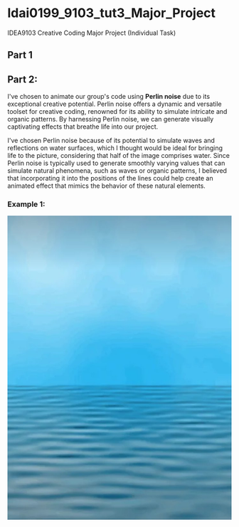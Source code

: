 # ldai0199_9103_tut3_Major_Project
IDEA9103 Creative Coding Major Project (Individual Task)

## Part 1

## Part 2:
I've chosen to animate our group's code using **Perlin noise** due to its exceptional creative potential. Perlin noise offers a dynamic and versatile toolset for creative coding, renowned for its ability to simulate intricate and organic patterns. By harnessing Perlin noise, we can generate visually captivating effects that breathe life into our project.

I've chosen Perlin noise because of its potential to simulate waves and reflections on water surfaces, which I thought would be ideal for bringing life to the picture, considering that half of the image comprises water. Since Perlin noise is typically used to generate smoothly varying values that can simulate natural phenomena, such as waves or organic patterns, I believed that incorporating it into the positions of the lines could help create an animated effect that mimics the behavior of these natural elements. 

### Example 1:
![High Quality Image 1](Images/Example_1.jpg)
